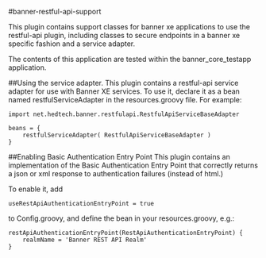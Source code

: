 #banner-restful-api-support

This plugin contains support classes for banner xe applications to use the restful-api plugin, including classes to secure endpoints in a banner xe specific fashion and a service adapter.

The contents of this application are tested within the banner_core_testapp application.

##Using the service adapter.
This plugin contains a restful-api service adapter for use with Banner XE services.  To use it, declare it as a bean named restfulServiceAdapter in the resources.groovy file.  For example:

    import net.hedtech.banner.restfulapi.RestfulApiServiceBaseAdapter

    beans = {
        restfulServiceAdapter( RestfulApiServiceBaseAdapter )
    }

##Enabling Basic Authentication Entry Point
This plugin contains an implementation of the Basic Authentication Entry Point that correctly returns a json or xml response to authentication failures (instead of html.)

To enable it, add

    useRestApiAuthenticationEntryPoint = true

to Config.groovy, and define the bean in your resources.groovy, e.g.:

    restApiAuthenticationEntryPoint(RestApiAuthenticationEntryPoint) {
        realmName = 'Banner REST API Realm'
    }
